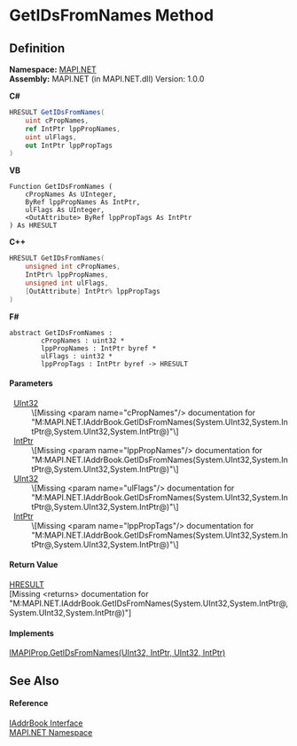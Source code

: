 # GetIDsFromNames Method




## Definition
**Namespace:** <a href="5bef4637-66f8-16d4-e5f4-4d0da57a1538.md">MAPI.NET</a>  
**Assembly:** MAPI.NET (in MAPI.NET.dll) Version: 1.0.0

**C#**
``` C#
HRESULT GetIDsFromNames(
	uint cPropNames,
	ref IntPtr lppPropNames,
	uint ulFlags,
	out IntPtr lppPropTags
)
```
**VB**
``` VB
Function GetIDsFromNames ( 
	cPropNames As UInteger,
	ByRef lppPropNames As IntPtr,
	ulFlags As UInteger,
	<OutAttribute> ByRef lppPropTags As IntPtr
) As HRESULT
```
**C++**
``` C++
HRESULT GetIDsFromNames(
	unsigned int cPropNames, 
	IntPtr% lppPropNames, 
	unsigned int ulFlags, 
	[OutAttribute] IntPtr% lppPropTags
)
```
**F#**
``` F#
abstract GetIDsFromNames : 
        cPropNames : uint32 * 
        lppPropNames : IntPtr byref * 
        ulFlags : uint32 * 
        lppPropTags : IntPtr byref -> HRESULT 
```



#### Parameters
<dl><dt>  <a href="https://learn.microsoft.com/dotnet/api/system.uint32" target="_blank" rel="noopener noreferrer">UInt32</a></dt><dd>\[Missing &lt;param name="cPropNames"/&gt; documentation for "M:MAPI.NET.IAddrBook.GetIDsFromNames(System.UInt32,System.IntPtr@,System.UInt32,System.IntPtr@)"\]</dd><dt>  <a href="https://learn.microsoft.com/dotnet/api/system.intptr" target="_blank" rel="noopener noreferrer">IntPtr</a></dt><dd>\[Missing &lt;param name="lppPropNames"/&gt; documentation for "M:MAPI.NET.IAddrBook.GetIDsFromNames(System.UInt32,System.IntPtr@,System.UInt32,System.IntPtr@)"\]</dd><dt>  <a href="https://learn.microsoft.com/dotnet/api/system.uint32" target="_blank" rel="noopener noreferrer">UInt32</a></dt><dd>\[Missing &lt;param name="ulFlags"/&gt; documentation for "M:MAPI.NET.IAddrBook.GetIDsFromNames(System.UInt32,System.IntPtr@,System.UInt32,System.IntPtr@)"\]</dd><dt>  <a href="https://learn.microsoft.com/dotnet/api/system.intptr" target="_blank" rel="noopener noreferrer">IntPtr</a></dt><dd>\[Missing &lt;param name="lppPropTags"/&gt; documentation for "M:MAPI.NET.IAddrBook.GetIDsFromNames(System.UInt32,System.IntPtr@,System.UInt32,System.IntPtr@)"\]</dd></dl>

#### Return Value
<a href="50596607-a328-ef10-6ea9-0448fbb7d197.md">HRESULT</a>  
\[Missing &lt;returns&gt; documentation for "M:MAPI.NET.IAddrBook.GetIDsFromNames(System.UInt32,System.IntPtr@,System.UInt32,System.IntPtr@)"\]

#### Implements
<a href="78a82640-fb2e-3f54-a035-1861c1703d42.md">IMAPIProp.GetIDsFromNames(UInt32, IntPtr, UInt32, IntPtr)</a>  


## See Also


#### Reference
<a href="3e0ae0ab-2ec1-3cb4-6c4f-5d6faee00a6e.md">IAddrBook Interface</a>  
<a href="5bef4637-66f8-16d4-e5f4-4d0da57a1538.md">MAPI.NET Namespace</a>  
